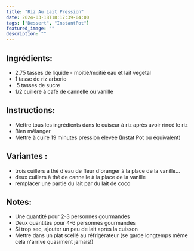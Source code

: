 ```yaml
---
title: "Riz Au Lait Pression"
date: 2024-03-18T18:17:39-04:00
tags: ["Dessert", "InstantPot"]
featured_image: ""
description: ""
---
```


## Ingrédients:

- 2.75 tasses de liquide - moitié/moitié eau et lait vegetal
- 1 tasse de riz arborio
- .5 tasses de sucre
- 1/2 cuillère à café de cannelle ou vanille

## Instructions:

- Mettre tous les ingrédients dans le cuiseur à riz après avoir rincé le riz
- Bien mélanger
- Mettre à cuire 19 minutes pression élevée (Instat Pot ou équivalent)

## Variantes :
- trois cuillers a thé d'eau de fleur d'oranger à la place de la vanille...
- deux cuillers à thé de cannelle à la place de la vanille
- remplacer une partie du lait par du lait de coco

## Notes:

- Une quantité pour 2-3 personnes gourmandes
- Deux quantités pour 4-6 personnes gourmandes 
- Si trop sec, ajouter un peu de lait après la cuisson
- Mettre dans un plat scellé au réfrigérateur (se garde longtemps même cela n'arrive quasiment jamais!)
